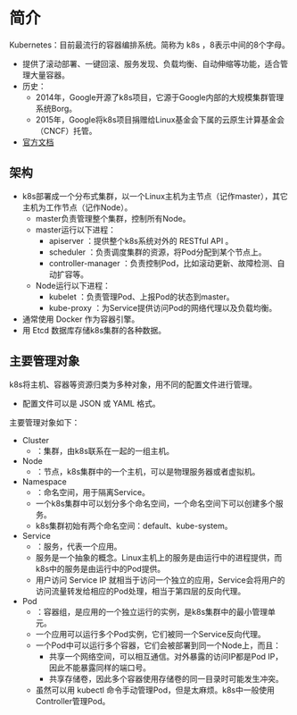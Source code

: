 # 简介

Kubernetes：目前最流行的容器编排系统。简称为 k8s ，8表示中间的8个字母。
- 提供了滚动部署、一键回滚、服务发现、负载均衡、自动伸缩等功能，适合管理大量容器。
- 历史：
  - 2014年，Google开源了k8s项目，它源于Google内部的大规模集群管理系统Borg。
  - 2015年，Google将k8s项目捐赠给Linux基金会下属的云原生计算基金会（CNCF）托管。
- [官方文档](https://kubernetes.io/docs/concepts/)

## 架构

- k8s部署成一个分布式集群，以一个Linux主机为主节点（记作master），其它主机为工作节点（记作Node）。
  - master负责管理整个集群，控制所有Node。
  - master运行以下进程：
    - apiserver ：提供整个k8s系统对外的 RESTful API 。
    - scheduler ：负责调度集群的资源，将Pod分配到某个节点上。
    - controller-manager ：负责控制Pod，比如滚动更新、故障检测、自动扩容等。
  - Node运行以下进程：
    - kubelet ：负责管理Pod、上报Pod的状态到master。
    - kube-proxy ：为Service提供访问Pod的网络代理以及负载均衡。
- 通常使用 Docker 作为容器引擎。
- 用 Etcd 数据库存储k8s集群的各种数据。

## 主要管理对象

k8s将主机、容器等资源归类为多种对象，用不同的配置文件进行管理。
- 配置文件可以是 JSON 或 YAML 格式。

主要管理对象如下：
- Cluster
  - ：集群，由k8s联系在一起的一组主机。
- Node
  - ：节点，k8s集群中的一个主机，可以是物理服务器或者虚拟机。
- Namespace
  - ：命名空间，用于隔离Service。
  - 一个k8s集群中可以划分多个命名空间，一个命名空间下可以创建多个服务。
  - k8s集群初始有两个命名空间：default、kube-system。
- Service
  - ：服务，代表一个应用。
  - 服务是一个抽象的概念。Linux主机上的服务是由运行中的进程提供，而k8s中的服务是由运行中的Pod提供。
  - 用户访问 Service IP 就相当于访问一个独立的应用，Service会将用户的访问流量转发给相应的Pod处理，相当于第四层的反向代理。
- Pod
  - ：容器组，是应用的一个独立运行的实例，是k8s集群中的最小管理单元。
  - 一个应用可以运行多个Pod实例，它们被同一个Service反向代理。
  - 一个Pod中可以运行多个容器，它们会被部署到同一个Node上，而且：
    - 共享一个网络空间，可以相互通信。对外暴露的访问IP都是Pod IP，因此不能暴露同样的端口号。
    - 共享存储卷，因此多个容器使用存储卷的同一目录时可能发生冲突。
  - 虽然可以用 kubectl 命令手动管理Pod，但是太麻烦。k8s中一般使用Controller管理Pod。
